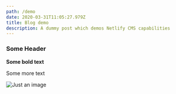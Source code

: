```yaml
---
path: /demo
date: 2020-03-31T11:05:27.979Z
title: Blog demo
description: A dummy post which demos Netlify CMS capabilities
---
```

### Some Header

**Some bold text**

Some more text

![Just an image](../../assets/ml_environments.png "Just an image")